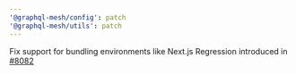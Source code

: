 ```yaml
---
'@graphql-mesh/config': patch
'@graphql-mesh/utils': patch
---
```


Fix support for bundling environments like Next.js
Regression introduced in [#8082](https://github.com/ardatan/graphql-mesh/pull/8082)
